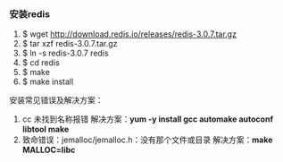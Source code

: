 ### 安装redis

1. $ wget http://download.redis.io/releases/redis-3.0.7.tar.gz
2. $ tar xzf redis-3.0.7.tar.gz
3. $ ln -s redis-3.0.7 redis
4. $ cd redis
5. $ make
6. $ make install 

安装常见错误及解决方案：

1. cc 未找到名称报错  解决方案：**yum -y install gcc automake autoconf libtool make**
2. 致命错误：jemalloc/jemalloc.h：没有那个文件或目录 解决方案：**make MALLOC=libc**




